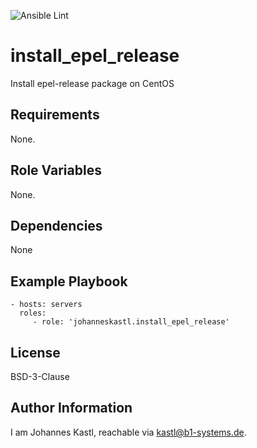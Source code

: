 ![Ansible Lint](https://github.com/johanneskastl/ansible-role-install_epel_release/workflows/Ansible%20Lint/badge.svg)

install_epel_release
=========

Install epel-release package on CentOS

Requirements
------------

None.

Role Variables
--------------

None.

Dependencies
------------

None

Example Playbook
----------------

    - hosts: servers
      roles:
         - role: 'johanneskastl.install_epel_release'

License
-------

BSD-3-Clause

Author Information
------------------

I am Johannes Kastl, reachable via kastl@b1-systems.de.
